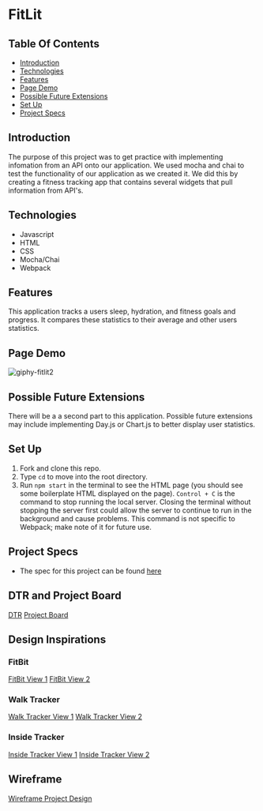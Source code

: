 # FitLit

## Table Of Contents
  - [Introduction](#introduction)
  - [Technologies](#technologies)
  - [Features](#features)
  - [Page Demo](#page-demo)
  - [Possible Future Extensions](#possible-future-extensions)
  - [Set Up](#set-up)
  - [Project Specs](#project-specs)

  ## Introduction
   The purpose of this project was to get practice with implementing infomation from an API onto our application. We used mocha and chai to test the functionality of our application as we created it. We did this by creating a fitness tracking app that contains several widgets that pull information from API's.

  ## Technologies
  - Javascript
  - HTML
  - CSS
  - Mocha/Chai
  - Webpack

  ## Features
  This application tracks a users sleep, hydration, and fitness goals and progress. It compares these statistics to their average and other users statistics.

  ## Page Demo





![giphy-fitlit2](https://user-images.githubusercontent.com/105816411/188285277-b9e67c14-cc82-4130-bae6-9ba74b4e432e.gif)








  ## Possible Future Extensions
  There will be a a second part to this application. Possible future extensions may include implementing Day.js or Chart.js to better display user statistics.

  ## Set Up
  1. Fork and clone this repo.
  2. Type `cd` to move into the root directory.
  3. Run `npm start` in the terminal to see the HTML page (you should see some boilerplate HTML displayed on the page).  `Control + C` is the command to stop running the local server.  Closing the terminal without stopping the server first could allow the server to continue to run in the background and cause problems. This command is not specific to Webpack; make note of it for future use.

## Project Specs
  - The spec for this project can be found [here](https://frontend.turing.edu/projects/module-1/tic-tac-toe-solo-v2.html)


## DTR and Project Board
[DTR](https://gist.github.com/willhobson85/9b87733fbbcdf2ac97e2ea51780858f4)
[Project Board](https://github.com/users/Universal-Patois/projects/3/views/1)

## Design Inspirations

### FitBit
[FitBit View 1](https://files.slack.com/files-pri/T029P2S9M-F040DFQBC9F/img_6925.jpg)
[FitBit View 2](https://turingschool.slack.com/files/U0319FB0P2B/F040DFQBCD7/img_6926.jpg)

### Walk Tracker
[Walk Tracker View 1](https://files.slack.com/files-pri/T029P2S9M-F03V0AM55V5/img_0082.png)
[Walk Tracker View 2](https://files.slack.com/files-pri/T029P2S9M-F03V0AM567R/img_0083.png)

### Inside Tracker
[Inside Tracker View 1](https://cdn.shopify.com/s/files/1/0529/3185/4511/products/PDP_Ultimate_2_08cadef0-a3c1-48a1-a221-bf1efa3275ef.jpg?v=1652378104)
[Inside Tracker View 2](https://cdn.shopify.com/s/files/1/0529/3185/4511/products/PDP_Immunity_2.jpg?v=1652202430)

## Wireframe
[Wireframe Project Design](https://excalidraw.com/#room=d5bcd7fc206815d97f4f,Wwvp_8NbcDmcAcMSdIE89g)
